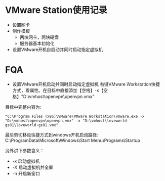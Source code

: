 # VMware Station使用记录
- 设置网卡
- 制作模板
  - 两块网卡，两块硬盘
  - 服务器基本初始化
- 设置VMware开机自启动并同时启动指定虚拟机


# FQA
- 设置VMware开机启动并同时启动指定虚拟机
右键VMware Workstation快捷方式，看属性。在目标中直接添加【空格】-x【空格】"D:\vmhost\openvpn\openvpn.vmx"

目标中完整内容为:
```
"C:\Program Files (x86)\VMware\VMware Workstation\vmware.exe -x "D:\vmhost\openvpn\openvpn.vmx" -x "D:\vmhost\loveworld-gs01\loveworld-gs01.vmx"
```

最后剪切移动快捷方式到windows开机启动路径: C:\ProgramData\Microsoft\Windows\Start Menu\Programs\Startup

另外讲下参数含义：
- -x 启动虚拟机
- -X 启动虚拟机并全屏
- -n 开启新窗口
